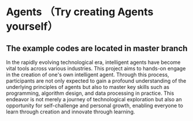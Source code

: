 # Agents （Try creating Agents yourself）

## The example codes are located in master branch

In the rapidly evolving technological era, intelligent agents have become vital tools across various industries. 
This project aims to hands-on engage in the creation of one's own intelligent agent. 
Through this process, participants are not only expected to gain a profound understanding of the underlying principles of agents but also to master key skills such as programming, algorithm design, and data processing in practice. 
This endeavor is not merely a journey of technological exploration but also an opportunity for self-challenge and personal growth, enabling everyone to learn through creation and innovate through learning.
